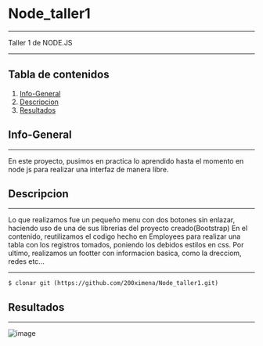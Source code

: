 # Node_taller1
***
Taller 1 de NODE.JS
****

## Tabla de contenidos

1. [Info-General](#info-general)
2. [Descripcion](#descripcion)
3. [Resultados](#resultados)


## Info-General
***
En este proyecto, pusimos en practica lo aprendido hasta el momento en node js para realizar una interfaz de manera libre.

## Descripcion
***
Lo que realizamos fue un pequeño menu con dos botones sin enlazar, haciendo uso de una de sus librerias del proyecto creado(Bootstrap)
En el contenido, reutilizamos el codigo hecho en Employees para realizar una tabla con los registros tomados, poniendo los debidos estilos en css.
Por ultimo, realizamos un footter con informacion basica, como la drecciom, redes etc...
***

```
$ clonar git (https://github.com/200ximena/Node_taller1.git)
```
## Resultados
***

![image](https://github.com/200ximena/Node_taller1/assets/128264476/5d1249a5-0a79-412d-8ba1-a6c565c0915e)

